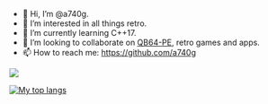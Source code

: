 - 👋 Hi, I’m @a740g.
- 👀 I’m interested in all things retro.
- 🌱 I’m currently learning C++17.
- 💞️ I’m looking to collaborate on [QB64-PE](https://github.com/QB64-Phoenix-Edition/QB64pe), retro games and apps.
- 📫 How to reach me: https://github.com/a740g

[![](https://github-readme-stats.vercel.app/api?username=a740g&theme=dark)](https://github.com/anuraghazra/github-readme-stats)

[![My top langs](https://github-readme-stats.vercel.app/api/top-langs/?username=a740g&theme=dark)](https://github.com/anuraghazra/github-readme-stats)

<!---
a740g/a740g is a ✨ special ✨ repository because its `README.md` (this file) appears on your GitHub profile.
You can click the Preview link to take a look at your changes.
--->
